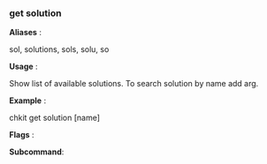 
### get solution

**Aliases**   :

sol, solutions, sols, solu, so

**Usage**     :

Show list of available solutions. To search solution by name add arg.

**Example**   :

chkit get solution [name]

**Flags**     :

  

**Subcommand**:

  

